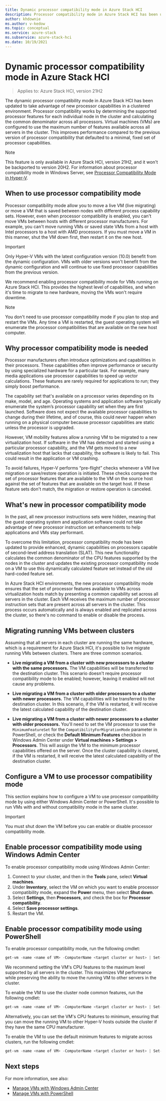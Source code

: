 ```yaml
---
title: Dynamic processor compatibility mode in Azure Stack HCI
description: Processor compatibility mode in Azure Stack HCI has been updated to take advantage of new processor capabilities in a clustered environment.
author: khdownie
ms.author: v-kedow
ms.topic: conceptual
ms.service: azure-stack
ms.subservice: azure-stack-hci
ms.date: 10/19/2021
---
```


# Dynamic processor compatibility mode in Azure Stack HCI

> Applies to: Azure Stack HCI, version 21H2

The dynamic processor compatibility mode in Azure Stack HCI has been updated to take advantage of new processor capabilities in a clustered environment. Processor compatibility works by determining the supported processor features for each individual node in the cluster and calculating the common denominator across all processors. Virtual machines (VMs) are configured to use the maximum number of features available across all servers in the cluster. This improves performance compared to the previous version of processor compatibility that defaulted to a minimal, fixed set of processor capabilities.

   > [!NOTE]
   > This feature is only available in Azure Stack HCI, version 21H2, and it won't be backported to version 20H2. For information about processor compatibility mode in Windows Server, see [Processor Compatibility Mode in Hyper-V](/previous-versions/windows/it-pro/windows-server-2012-r2-and-2012/dn859550(v=ws.11)).

## When to use processor compatibility mode

Processor compatibility mode allow you to move a live VM (live migrating) or move a VM that is saved between nodes with different process capability sets. However, even when processor compatibility is enabled, you can't move VMs between hosts with different processor manufacturers. For example, you can't move running VMs or saved state VMs from a host with Intel processors to a host with AMD processors. If you must move a VM in this manner, shut the VM down first, then restart it on the new host.

   > [!IMPORTANT]
   > Only Hyper-V VMs with the latest configuration version (10.0) benefit from the dynamic configuration. VMs with older versions won't benefit from the dynamic configuration and will continue to use fixed processor capabilities from the previous version.

We recommend enabling processor compatibility mode for VMs running on Azure Stack HCI. This provides the highest level of capabilities, and when it's time to migrate to new hardware, moving the VMs won't require downtime.

   > [!NOTE]
   > You don't need to use processor compatibility mode if you plan to stop and restart the VMs. Any time a VM is restarted, the guest operating system will enumerate the processor compatibilities that are available on the new host computer.

## Why processor compatibility mode is needed

Processor manufacturers often introduce optimizations and capabilities in their processors. These capabilities often improve performance or security by using specialized hardware for a particular task. For example, many media applications use processor capabilities to speed up vector calculations. These features are rarely required for applications to run; they simply boost performance.

The capability set that's available on a processor varies depending on its make, model, and age. Operating systems and application software typically enumerate the system’s processor capability set when they are first launched. Software does not expect the available processor capabilities to change during their lifetime, and of course, this could never happen when running on a physical computer because processor capabilities are static unless the processor is upgraded.

However, VM mobility features allow a running VM to be migrated to a new virtualization host. If software in the VM has detected and started using a particular processor capability, and the VM gets moved to a new virtualization host that lacks that capability, the software is likely to fail. This could result in the application or VM crashing.

To avoid failures, Hyper-V performs “pre-flight” checks whenever a VM live migration or save/restore operation is initiated. These checks compare the set of processor features that are available to the VM on the source host against the set of features that are available on the target host. If these feature sets don't match, the migration or restore operation is canceled.

## What's new in processor compatibility mode

In the past, all new processor instructions sets were hidden, meaning that the guest operating system and application software could not take advantage of new processor instruction set enhancements to help applications and VMs stay performant.

To overcome this limitation, processor compatibility mode has been updated to provide enhanced, dynamic capabilities on processors capable of second-level address translation (SLAT). This new functionality calculates the common denominator of the CPU features supported by the nodes in the cluster and updates the existing processor compatibility mode on a VM to use this dynamically calculated feature set instead of the old hard-coded feature set.

In Azure Stack HCI environments, the new processor compatibility mode ensures that the set of processor features available to VMs across virtualization hosts match by presenting a common capability set across all servers in the cluster. Each VM receives the maximum number of processor instruction sets that are present across all servers in the cluster. This process occurs automatically and is always enabled and replicated across the cluster, so there's no command to enable or disable the process.

## Migrating running VMs between clusters

Assuming that all servers in each cluster are running the same hardware, which is a requirement for Azure Stack HCI, it's possible to live migrate running VMs between clusters. There are three common scenarios.

- **Live migrating a VM from a cluster with new processors to a cluster with the same processors.** The VM capabilities will be transferred to the destination cluster. This scenario doesn't require processor compatibility mode to be enabled; however, leaving it enabled will not cause any problems.

- **Live migrating a VM from a cluster with older processors to a cluster with newer processors.** The VM capabilities will be transferred to the destination cluster. In this scenario, if the VM is restarted, it will receive the latest calculated capability of the destination cluster.

- **Live migrating a VM from a cluster with newer processors to a cluster with older processors.** You'll need to set the VM processor to use the `MinimumFeatureSet` for the `CompatibilityForMigrationMode` parameter in PowerShell, or check the **Default Minimum Features** checkbox in Windows Admin Center under **Virtual machines > Settings > Processors**. This will assign the VM to the minimum processor capabilities offered on the server. Once the cluster capability is cleared, if the VM is restarted, it will receive the latest calculated capability of the destination cluster.

## Configure a VM to use processor compatibility mode

This section explains how to configure a VM to use processor compatibility mode by using either Windows Admin Center or PowerShell. It's possible to run VMs with and without compatibility mode in the same cluster.

   > [!IMPORTANT]
   > You must shut down the VM before you can enable or disable processor compatibility mode.

## Enable processor compatibility mode using Windows Admin Center

To enable processor compatibility mode using Windows Admin Center:

1. Connect to your cluster, and then in the **Tools** pane, select **Virtual machines**.
1. Under **Inventory**, select the VM on which you want to enable processor compatibility mode, expand the **Power** menu, then select **Shut down**.
1. Select **Settings**, then **Processors**, and check the box for **Processor compatibility**.
1. Select **Save processor settings**.
1. Restart the VM.

## Enable processor compatibility mode using PowerShell

To enable processor compatibility mode, run the following cmdlet:

```PowerShell
get-vm -name <name of VM> -ComputerName <target cluster or host> | Set-VMProcessor -CompatibilityForMigrationEnabled $true 
```

We recommend setting the VM's CPU features to the maximum level supported by all servers in the cluster. This maximizes VM performance while preserving the ability to move the running VM to other servers in the cluster. 

To enable the VM to use the cluster node common features, run the following cmdlet:

```PowerShell
get-vm -name <name of VM> -ComputerName <target cluster or host> | Set-VMProcessor -CompatibilityForMigrationEnabled $true -CompatibilityForMigrationMode CommonClusterFeatureSet
```

Alternatively, you can set the VM's CPU features to minimum, ensuring that you can move the running VM to other Hyper-V hosts outside the cluster if they have the same CPU manufacturer.

To enable the VM to use the default minimum features to migrate across clusters, run the following cmdlet:

```PowerShell
get-vm -name <name of VM> -ComputerName <target cluster or host> | Set-VMProcessor -CompatibilityForMigrationEnabled $true -CompatibilityForMigrationMode MinimumFeatureSet
```

## Next steps

For more information, see also:

- [Manage VMs with Windows Admin Center](vm.md)
- [Manage VMs with PowerShell](vm-powershell.md)